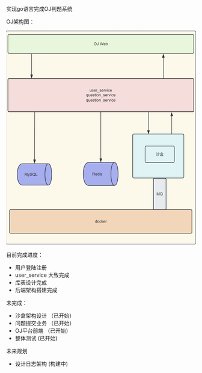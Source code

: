 实现go语言完成OJ判题系统

OJ架构图：

![image-20240117230427873](./resource/image/image-20240117230427873.png)



目前完成进度：

- 用户登陆注册
- user_service 大致完成
- 库表设计完成
- 后端架构搭建完成



未完成：

- 沙盒架构设计 （已开始）
- 问题提交业务 （已开始）
- OJ平台前端 （已开始）
- 整体测试 (已开始)


未来规划
- 设计日志架构 (构建中)

